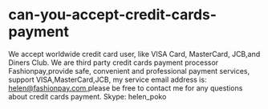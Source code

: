 # can-you-accept-credit-cards-payment
We accept worldwide credit card user, like VISA Card, MasterCard, JCB,and Diners Club. We are third party credit cards payment processor Fashionpay,provide safe, convenient and professional payment services, support VISA,MasterCard,JCB, my service email address is: helen@fashionpay.com,please be free to contact me for any questions about credit cards payment. Skype: helen_poko
